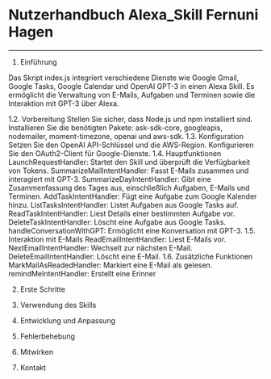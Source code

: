 ﻿# Nutzerhandbuch Alexa_Skill Fernuni Hagen

 -------------------------------------------
1. Einführung

Das Skript index.js integriert verschiedene Dienste wie Google Gmail, Google Tasks, Google Calendar und OpenAI GPT-3 in einen Alexa Skill. Es ermöglicht die Verwaltung von E-Mails, Aufgaben und Terminen sowie die Interaktion mit GPT-3 über Alexa.

 1.2. Vorbereitung
 Stellen Sie sicher, dass Node.js und npm installiert sind.
 Installieren Sie die benötigten Pakete: ask-sdk-core, googleapis, nodemailer, moment-timezone, openai und aws-sdk.
 1.3. Konfiguration
 Setzen Sie den OpenAI API-Schlüssel und die AWS-Region.
 Konfigurieren Sie den OAuth2-Client für Google-Dienste.
 1.4. Hauptfunktionen
 LaunchRequestHandler: Startet den Skill und überprüft die Verfügbarkeit von Tokens.
 SummarizeMailIntentHandler: Fasst E-Mails zusammen und interagiert mit GPT-3.
 SummarizeDayIntentHandler: Gibt eine Zusammenfassung des Tages aus, einschließlich Aufgaben, E-Mails und Terminen.
 AddTaskIntentHandler: Fügt eine Aufgabe zum Google Kalender hinzu.
 ListTasksIntentHandler: Listet Aufgaben aus Google Tasks auf.
 ReadTaskIntentHandler: Liest Details einer bestimmten Aufgabe vor.
 DeleteTaskIntentHandler: Löscht eine Aufgabe aus Google Tasks.
 handleConversationWithGPT: Ermöglicht eine Konversation mit GPT-3.
 1.5. Interaktion mit E-Mails
 ReadEmailIntentHandler: Liest E-Mails vor.
 NextEmailIntentHandler: Wechselt zur nächsten E-Mail.
 DeleteEmailIntentHandler: Löscht eine E-Mail.
 1.6. Zusätzliche Funktionen
 MarkMailAsReadedHandler: Markiert eine E-Mail als gelesen.
 remindMeIntentHandler: Erstellt eine Erinner

2. Erste Schritte

3. Verwendung des Skills

4. Entwicklung und Anpassung

5. Fehlerbehebung

6. Mitwirken

7. Kontakt
